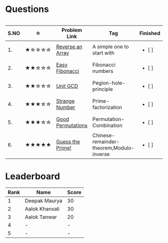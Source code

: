 # Questions

<table>
<tr align="left">  

| S.NO | ☆   | Problem Link | Tag | Finished    |
|--------| --- | ----------------------------- | ------ |  ------------------------- |
| 1. | ★☆☆☆☆ | [Reverse an Array](https://www.codechef.com/problems/FLOW016)                                         | A simple one to start with | <ul> <li> [ ] </li> </ul> |
|  2.| ★★☆☆☆ | [Easy Fibonacci](https://www.codechef.com/problems/FIBEASY)    | Fibonacci numbers | <ul> <li> [ ] </li> </ul> |
|  3.| ★★☆☆☆ | [Unit GCD](https://www.codechef.com/problems/UNITGCD)                           | Pegion-hole-principle | <ul> <li> [ ] </li> </ul> |
|  4.| ★★★☆☆ | [Strange Number](https://www.codechef.com/APRIL20B/problems/STRNO)                                   | Prime-factorization | <ul> <li> [ ] </li> </ul> |
|  5.| ★★★☆☆ | [Good Permutations](https://www.codechef.com/problems/GOODPERM)                                         | Permutation-Combination | <ul> <li> [ ] </li> </ul> |
|  6.| ★★★★★ | [Guess the Prime! ](https://www.codechef.com/problems/GUESSPRM)                                     | Chinese-remainder-theorem,Modulo-inverse | <ul> <li> [ ] </li> </ul> |

</tr>

# Leaderboard

| Rank |   Name   | Score|
|------| -------- | ---- |
| 1 | Deepak Maurya | 30 |
| 2 | Aalok Khansali| 30 |
| 3 | Aalok Tanwar | 20 |
| 4 | - | - |
| 5 | - | - |

</tr>
<table>
